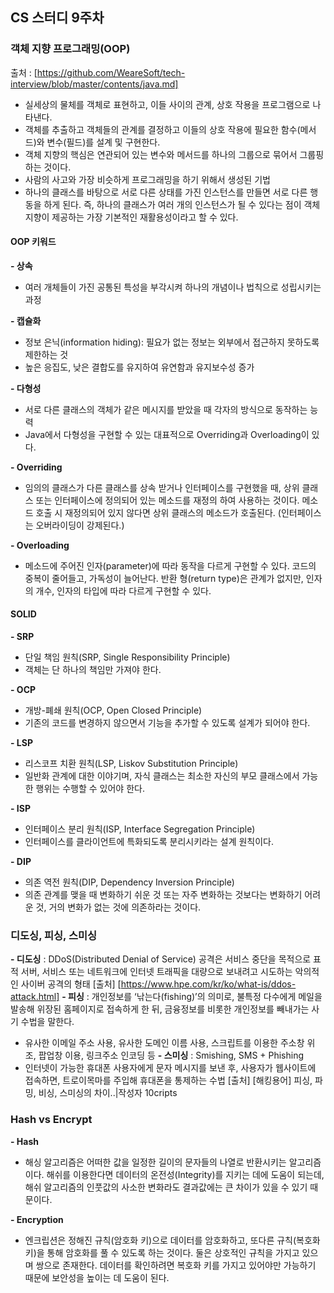 ## CS 스터디 9주차

### 객체 지향 프로그래밍(OOP)
출처 : [https://github.com/WeareSoft/tech-interview/blob/master/contents/java.md]
* 실세상의 물체를 객체로 표현하고, 이들 사이의 관계, 상호 작용을 프로그램으로 나타낸다.
* 객체를 추출하고 객체들의 관계를 결정하고 이들의 상호 작용에 필요한 함수(메서드)와 변수(필드)를 설계 및 구현한다.
* 객체 지향의 핵심은 연관되어 있는 변수와 메서드를 하나의 그룹으로 묶어서 그룹핑하는 것이다.
* 사람의 사고와 가장 비슷하게 프로그래밍을 하기 위해서 생성된 기법
* 하나의 클래스를 바탕으로 서로 다른 상태를 가진 인스턴스를 만들면 서로 다른 행동을 하게 된다. 즉, 하나의 클래스가 여러 개의 인스턴스가 될 수 있다는 점이 객체 지향이 제공하는 가장 기본적인 재활용성이라고 할 수 있다.

#### OOP 키워드
**- 상속**
* 여러 개체들이 가진 공통된 특성을 부각시켜 하나의 개념이나 법칙으로 성립시키는 과정

**- 캡슐화**
* 정보 은닉(information hiding): 필요가 없는 정보는 외부에서 접근하지 못하도록 제한하는 것
* 높은 응집도, 낮은 결합도를 유지하여 유연함과 유지보수성 증가

**- 다형성**
* 서로 다른 클래스의 객체가 같은 메시지를 받았을 때 각자의 방식으로 동작하는 능력
* Java에서 다형성을 구현할 수 있는 대표적으로 Overriding과 Overloading이 있다.
  
**- Overriding**
- 임의의 클래스가 다른 클래스를 상속 받거나 인터페이스를 구현했을 때, 상위 클래스 또는 인터페이스에 정의되어 있는 메소드를 재정의 하여 사용하는 것이다. 메소드 호출 시 재정의되어 있지 않다면 상위 클래스의 메소드가 호출된다. (인터페이스는 오버라이딩이 강제된다.)

**- Overloading**
- 메소드에 주어진 인자(parameter)에 따라 동작을 다르게 구현할 수 있다. 코드의 중복이 줄어들고, 가독성이 늘어난다. 반환 형(return type)은 관계가 없지만, 인자의 개수, 인자의 타입에 따라 다르게 구현할 수 있다.

#### SOLID

**- SRP**
* 단일 책임 원칙(SRP, Single Responsibility Principle)
* 객체는 단 하나의 책임만 가져야 한다.

**- OCP**
* 개방-폐쇄 원칙(OCP, Open Closed Principle)
* 기존의 코드를 변경하지 않으면서 기능을 추가할 수 있도록 설계가 되어야 한다.

**- LSP** 
* 리스코프 치환 원칙(LSP, Liskov Substitution Principle)
* 일반화 관계에 대한 이야기며, 자식 클래스는 최소한 자신의 부모 클래스에서 가능한 행위는 수행할 수 있어야 한다.

**- ISP**
* 인터페이스 분리 원칙(ISP, Interface Segregation Principle)
* 인터페이스를 클라이언트에 특화되도록 분리시키라는 설계 원칙이다.

**- DIP**
* 의존 역전 원칙(DIP, Dependency Inversion Principle)
* 의존 관계를 맺을 때 변화하기 쉬운 것 또는 자주 변화하는 것보다는 변화하기 어려운 것, 거의 변화가 없는 것에 의존하라는 것이다.
  
### 디도싱, 피싱, 스미싱
**- 디도싱** : DDoS(Distributed Denial of Service) 공격은 서비스 중단을 목적으로 표적 서버, 서비스 또는 네트워크에 인터넷 트래픽을 대량으로 보내려고 시도하는 악의적인 사이버 공격의 형태
[출처] [https://www.hpe.com/kr/ko/what-is/ddos-attack.html]
**- 피싱** : 개인정보를 ‘낚는다(fishing)’의 의미로, 불특정 다수에게 메일을 발송해 위장된 홈페이지로 접속하게 한 뒤, 금융정보를 비롯한 개인정보를 빼내가는 사기 수법을 말한다.
* 유사한 이메일 주소 사용, 유사한 도메인 이름 사용, 스크립트를 이용한 주소창 위조, 팝업창 이용, 링크주소 인코딩 등
**- 스미싱** : Smishing, SMS + Phishing
* 인터넷이 가능한 휴대폰 사용자에게 문자 메시지를 보낸 후, 사용자가 웹사이트에 접속하면, 트로이목마를 주입해 휴대폰을 통제하는 수법
[출처] [해킹용어] 피싱, 파밍, 비싱, 스미싱의 차이..|작성자 10cripts


### Hash vs Encrypt
**- Hash**
- 해싱 알고리즘은 어떠한 값을 일정한 길이의 문자들의 나열로 반환시키는 알고리즘이다. 해쉬를 이용한다면 데이터의 온전성(Integrity)를 지키는 데에 도움이 되는데, 해쉬 알고리즘의 인풋값의 사소한 변화라도 결과값에는 큰 차이가 있을 수 있기 때문이다.

**- Encryption**
- 엔크립션은 정해진 규칙(암호화 키)으로 데이터를 암호화하고, 또다른 규칙(복호화 키)을 통해 암호화를 풀 수 있도록 하는 것이다. 둘은 상호적인 규칙을 가지고 있으며 쌍으로 존재한다. 데이터를 확인하려면 복호화 키를 가지고 있어야만 가능하기 때문에 보안성을 높이는 데 도움이 된다. 
